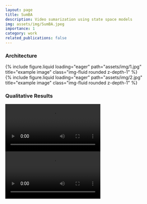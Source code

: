 ```yaml
---
layout: page
title: SumBA
description: Video sumarization using state space models  
img: assets/img/SumBA.jpeg
importance: 1
category: work
related_publications: false
---
```


<div class="row">
    <h3>Architecture</h3>
    <div class="col-sm mt-2 mt-md-0">
        {% include figure.liquid loading="eager" path="assets/img/1.jpg" title="example image" class="img-fluid rounded z-depth-1" %}
    </div>
    <div class="col-sm mt-2 mt-md-0">
        {% include figure.liquid loading="eager" path="assets/img/2.jpg" title="example image" class="img-fluid rounded z-depth-1" %}
    </div>
</div>

<h3>Qualitative Results</h3>
<div class="row">
    <div class="col-sm mt-2 mt-md-0">
        <video class="img-fluid rounded z-depth-1" controls>
            <source src="assets/video/1.mp4" type="video/mp4">
            Your browser does not support the video tag.
        </video>
    </div>
    <div class="col-sm mt-2 mt-md-0">    
        <video class="img-fluid rounded z-depth-1" controls>
            <source src="assets/video/1.mp4" type="video/mp4">
            Your browser does not support the video tag.
        </video>
    </div>
</div> 


